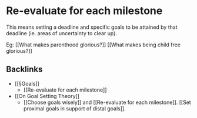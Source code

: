 # Re-evaluate for each milestone
This means setting a deadline and specific goals to be attained by that deadline (ie. areas of uncertainty to clear up).

Eg:
[[What makes parenthood glorious?]]
[[What makes being child free glorious?]]

## Backlinks
* [[§Goals]]
	* [[Re-evaluate for each milestone]]
* [[On Goal Setting Theory]]
	* [[Choose goals wisely]] and [[Re-evaluate for each milestone]]. [[Set proximal goals in support of distal goals]].

<!-- #Life -->

<!-- {BearID:E58D996C-AF27-4C56-8BB5-C71D981EFDE5-15756-000013043A4188CB} -->
